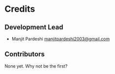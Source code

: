 # Credits

## Development Lead

* Manjit Pardeshi <manjitpardeshi2003@gmail.com>

## Contributors

None yet. Why not be the first?
